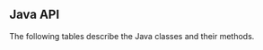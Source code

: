 ## Java API

The following tables describe the Java classes and their methods.


























